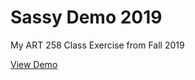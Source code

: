 # Sassy Demo 2019

My ART 258 Class Exercise from Fall 2019

[View Demo](https://johndoenma.github.io/sassydemo/)
